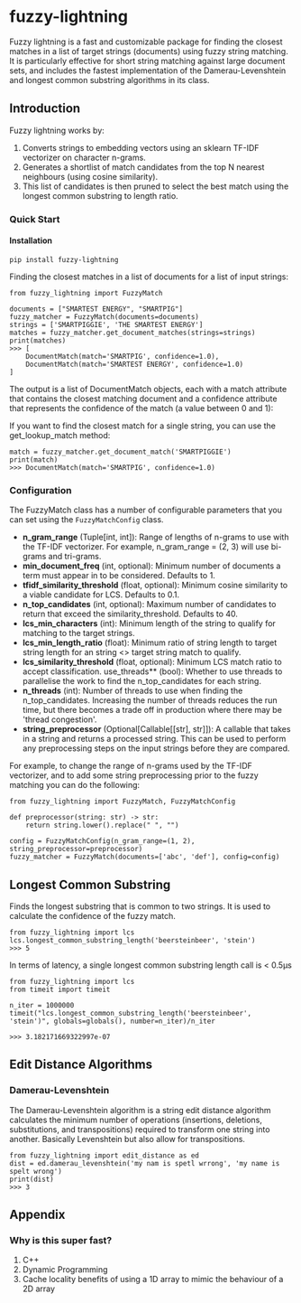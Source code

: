 # fuzzy-lightning

Fuzzy lightning is a fast and customizable package for finding the closest matches in a list of target strings (documents) using fuzzy string matching. It is particularly effective for short string matching against large document sets, and includes the fastest implementation of the Damerau-Levenshtein and longest common substring algorithms in its class.

## Introduction
Fuzzy lightning works by:
1. Converts strings to embedding vectors using an sklearn TF-IDF vectorizer on character n-grams.
2. Generates a shortlist of match candidates from the top N nearest neighbours (using cosine similarity).
3. This list of candidates is then pruned to select the best match using the longest common substring to length ratio.

### Quick Start

#### Installation

`pip install fuzzy-lightning`

Finding the closest matches in a list of documents for a list of input strings:

```
from fuzzy_lightning import FuzzyMatch

documents = ["SMARTEST ENERGY", "SMARTPIG"]
fuzzy_matcher = FuzzyMatch(documents=documents)
strings = ['SMARTPIGGIE', 'THE SMARTEST ENERGY']
matches = fuzzy_matcher.get_document_matches(strings=strings)
print(matches)
>>> [
    DocumentMatch(match='SMARTPIG', confidence=1.0),
    DocumentMatch(match='SMARTEST ENERGY', confidence=1.0)
]
```

The output is a list of DocumentMatch objects, each with a match attribute that contains the closest matching document and a confidence attribute that represents the confidence of the match (a value between 0 and 1):

If you want to find the closest match for a single string, you can use the get_lookup_match method:

```
match = fuzzy_matcher.get_document_match('SMARTPIGGIE')
print(match)
>>> DocumentMatch(match='SMARTPIG', confidence=1.0)
```

### Configuration

The FuzzyMatch class has a number of configurable parameters that you can set using the `FuzzyMatchConfig` class. 

- **n_gram_range** (Tuple[int, int]): Range of lengths of n-grams to use with the TF-IDF vectorizer. For example,
    n_gram_range = (2, 3) will use bi-grams and tri-grams.
- **min_document_freq** (int, optional): Minimum number of documents a term must appear in to be considered.
    Defaults to 1.
- **tfidf_similarity_threshold** (float, optional): Minimum cosine similarity to a viable candidate for LCS.
    Defaults to 0.1.
- **n_top_candidates** (int, optional): Maximum number of candidates to return that exceed the
    similarity_threshold. Defaults to 40.
- **lcs_min_characters** (int): Minimum length of the string to qualify for matching to the target strings.
- **lcs_min_length_ratio** (float): Minimum ratio of string length to target string length for an string <> target
    string match to qualify.
- **lcs_similarity_threshold** (float, optional): Minimum LCS match ratio to accept classification.
use_threads** (bool): Whether to use threads to parallelise the work to find the n_top_candidates for each
    string.
- **n_threads** (int): Number of threads to use when finding the n_top_candidates. Increasing the number of threads
    reduces the run time, but there becomes a trade off in production where there may be 'thread congestion'.
- **string_preprocessor** (Optional[Callable[[str], str]]): A callable that takes in a string and returns a processed
    string. This can be used to perform any preprocessing steps on the input strings before they are compared.

For example, to change the range of n-grams used by the TF-IDF vectorizer, and to add some string preprocessing prior
to the fuzzy matching you can do the following:

```
from fuzzy_lightning import FuzzyMatch, FuzzyMatchConfig

def preprocessor(string: str) -> str:
    return string.lower().replace(" ", "")

config = FuzzyMatchConfig(n_gram_range=(1, 2), string_preprocessor=preprocessor)
fuzzy_matcher = FuzzyMatch(documents=['abc', 'def'], config=config)
```

## Longest Common Substring

Finds the longest substring that is common to two strings. It is used to calculate the confidence of the fuzzy match.

```
from fuzzy_lightning import lcs
lcs.longest_common_substring_length('beersteinbeer', 'stein')
>>> 5
```

In terms of latency, a single longest common substring length call is < 0.5μs

```
from fuzzy_lightning import lcs
from timeit import timeit

n_iter = 1000000
timeit("lcs.longest_common_substring_length('beersteinbeer', 'stein')", globals=globals(), number=n_iter)/n_iter

>>> 3.182171669322997e-07
```



## Edit Distance Algorithms

### Damerau-Levenshtein

The Damerau-Levenshtein algorithm is a string edit distance algorithm calculates the minimum number of operations (insertions, deletions, substitutions, and transpositions) required to transform one string into another. Basically Levenshtein but also
allow for transpositions.

```
from fuzzy_lightning import edit_distance as ed
dist = ed.damerau_levenshtein('my nam is spetl wrrong', 'my name is spelt wrong')
print(dist)
>>> 3
```

## Appendix

### Why is this super fast?

1. C++
2. Dynamic Programming
3. Cache locality benefits of using a 1D array to mimic the behaviour of a 2D array